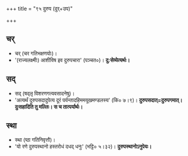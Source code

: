 +++
title = "९५ दुरुप (दुर्+उप)"

+++

## चर्
- चर् (चर गतिभक्षणयोः)।
- '(राज्यलक्ष्मीः) आशीविष इव दुरुपचारा' (पञ्चत०)। **दु:सेव्येत्यर्थः।**

## सद्
- सद् (षद्लृ विशरणगत्यवसादनेषु)।
- 'अत्यर्थं दुरुपसदादुपेत्य दूरं पर्यन्तादहिममयूखमण्डलस्य' (कि० ७।९)। **दुरुपसदात्=दुरुपगमात्। दुःसहादिति तु मल्लिः। स च तात्पर्यार्थः।**

## स्था
- स्था (ष्ठा गतिनिवृत्तौ)।
- 'यो रणे दुरुपस्थानो हस्तरोधं दधद् धनुः' (भट्टि० ५।३२)। **दुरुपस्थानोऽनुपेयः।**
